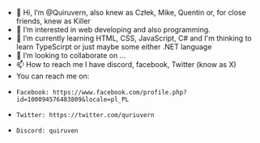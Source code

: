 - 👋 Hi, I’m @Quiruvern, also knew as Człek, Mike, Quentin or, for close friends, knew as Killer
- 👀 I’m interested in web developing and also programming. 
- 🌱 I’m currently learning HTML, CSS, JavaScript, C# and I'm thinking to learn TypeScirpt or just maybe some either .NET language
- 💞️ I’m looking to collaborate on ...
- 📫 How to reach me I have discord, facebook, Twitter (know as X)
-   You can reach me on:
-     Facebook: https://www.facebook.com/profile.php?id=100094576483809&locale=pl_PL
-     Twitter: https://twitter.com/quriuvern
-     Discord: quiruven
<!---
Quiruvern/Quiruvern is a ✨ special ✨ repository because its `README.md` (this file) appears on your GitHub profile.
You can click the Preview link to take a look at your changes.
--->
